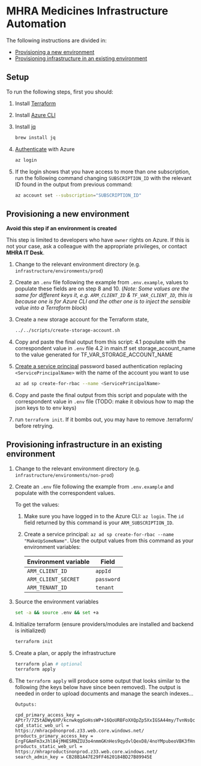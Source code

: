 # MHRA Medicines Infrastructure Automation

The following instructions are divided in:

- [Provisioning a new environment](#provisioning-a-new-environment)
- [Provisioning infrastructure in an existing environment](#provisioning-infrastructure-in-an-existing-environment)

## Setup

To run the following steps, first you should:

1. Install [Terraform](https://www.terraform.io/intro/getting-started/install.html)
2. Install [Azure CLI](https://docs.microsoft.com/en-us/cli/azure/install-azure-cli?view=azure-cli-latest)
3. Install [jq](https://stedolan.github.io/jq/)

   ```sh
   brew install jq
   ```

4. [Authenticate](https://www.terraform.io/docs/providers/azurerm/guides/azure_cli.html) with Azure

   ```sh
   az login
   ```

5. If the login shows that you have access to more than one subscription, run the following command changing `SUBSCRIPTION_ID` with the relevant ID found in the output from previous command:

   ```sh
   az account set --subscription="SUBSCRIPTION_ID"
   ```

## Provisioning a new environment

**Avoid this step if an environment is created**

This step is limited to developers who have `owner` rights on Azure. If this is not your case, ask a colleague with the appropriate privileges, or contact **MHRA IT Desk**.

1. Change to the relevant environment directory (e.g. `infrastructure/environments/prod`)
2. Create an `.env` file following the example from `.env.example`, values to populate these fields are on step 8 and 10. (_Note: Some values are the same for different keys it, e.g. `ARM_CLIENT_ID` & `TF_VAR_CLIENT_ID`, this is because one is for Azure CLI and the other one is to inject the sensible value into a Terraform block_)

3. Create a new storage account for the Terraform state,

   ```sh
   ../../scripts/create-storage-account.sh
   ```

4. Copy and paste the final output from this script:
4.1 populate with the correspondent value in `.env` file
4.2 in main.tf set storage_account_name to the value generated for TF_VAR_STORAGE_ACCOUNT_NAME

5. [Create a service principal](https://docs.microsoft.com/en-us/cli/azure/create-an-azure-service-principal-azure-cli?view=azure-cli-latest#password-based-authentication) password based authentication replacing `<ServicePrincipalName>` with the name of the account you want to use

   ```sh
   az ad sp create-for-rbac --name <ServicePrincipalName>
   ```

6. Copy and paste the final output from this script and populate with the correspondent value in `.env` file (TODO: make it obvious how to map the json keys to to env keys)

7. run `terraform init`. If it bombs out, you may have to remove .terraform/ before retrying.

## Provisioning infrastructure in an existing environment

1. Change to the relevant environment directory (e.g. `infrastructure/environments/non-prod`)

2. Create an `.env` file following the example from `.env.example` and populate with the correspondent values.

   To get the values:

   1. Make sure you have logged in to the Azure CLI: `az login`. The `id` field returned by this command is your `ARM_SUBSCRIPTION_ID`.

   2. Create a service principal: `az ad sp create-for-rbac --name "MakeUpSomeName"`. Use the output values from this command as your environment variables:

      | Environment variable | Field      |
      | -------------------- | ---------- |
      | `ARM_CLIENT_ID`      | `appId`    |
      | `ARM_CLIENT_SECRET`  | `password` |
      | `ARM_TENANT_ID`      | `tenant`   |

3. Source the environment variables

   ```sh
   set -a && source .env && set +a
   ```

4. Initialize terraform (ensure providers/modules are installed and backend is initialized)

   ```sh
   terraform init
   ```

5. Create a plan, or apply the infrastructure

   ```sh
   terraform plan # optional
   terraform apply
   ```

6. The `terraform apply` will produce some output that looks similar to the following (the keys below have since been removed). The output is needed in order to upload documents and manage the search indexes...

   ```
   Outputs:

   cpd_primary_access_key = APtr7/7Z5tADWy6XP/kcnwkqgGoHssWP+16QoURBFoXXQpZp5XxIGSA44my/TvnNsQcPOGDojki6mQo2WNxqFQ==
   cpd_static_web_url = https://mhracpdnonprod.z33.web.core.windows.net/
   products_primary_access_key = ErgFGAmFm3xJhl84jMHESRNZIU3o4nmmGKnHes9qydvlQexD8/4noYMpubeoVBK3fHnH4p2jMj3ObzN79OtfjQ==
   products_static_web_url = https://mhraproductsnonprod.z33.web.core.windows.net/
   search_admin_key = CB28B1A47E29FF4620184BD27B89945E
   ```
